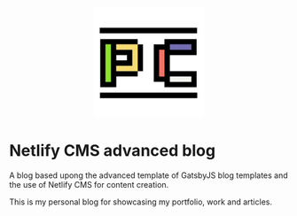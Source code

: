 <div align="center">
    <img src="static/logos/logo-1024.png" alt="Logo" width='200px' height='200px'/>
</div>

# Netlify CMS advanced blog

A blog based upong the advanced template of GatsbyJS blog templates and the use of Netlify CMS for content creation.

This is my personal blog for showcasing my portfolio, work and articles.
